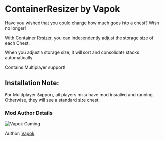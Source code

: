 # ContainerResizer by Vapok

Have you wished that you could change how much goes into a chest? Wish no longer!

With Container Resizer, you can independently adjust the storage size of each Chest.

When you adjust a storage size, it will sort and consolidate stacks automatically.

Contains Multiplayer support!

## Installation Note:
For Multiplayer Support, all players must have mod installed and running. Otherwise, they will see a standard size chest.

### Mod Author Details
![Vapok Gaming](https://avatars.githubusercontent.com/u/1264136?s=180&v=4)

Author: [Vapok](https://github.com/Vapok)



